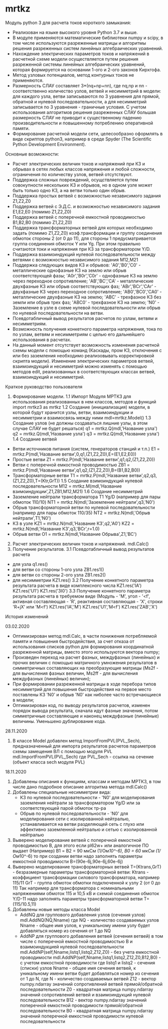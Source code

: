 # mrtkz 
Модуль python 3 для расчета токов короткого замыкания: 
- Реализован на языке высокого уровня Python 3.7 и выше.
- В модуле применяются математические библиотеки numpy и scipy, в том числе используются разреженные матрицы и алгоритмы решения разреженных систем линейных алгебраических уравнений.
- Нахождение электрических параметров токов и напряжений в расчетной схеме модели осуществляется путем решения разреженной системы линейных алгебраических уравнений, которая формируется на основании 1-ого и 2-ого законов Кирхгофа. 
- Метод узловых потенциалов, метод контурных токов не применяются.
- Размерность СЛАУ составляет 3*(nq+np+nn), где  nq,np и nn - соответственно количество узлов, ветвей и несимметрий в модели: для каждого узла, ветви записываются по 3 уравнения для прямой, обратной и нулевой последовательности, а для несимметрий записывается по 3 уравнения - граничные условия. C учетом использования алгоритмов решения разреженных СЛАУ большая размерность СЛАУ не приводит к существенному падению производительности и повышенному потреблению оперативной памяти.
- Формирование расчетной модели сети, целесообразно оформлять в виде скриптов python3, например в среде Spyder (The Scientific Python Development Environment).

Основные возможности:
- Расчет электрических величин токов и напряжений при КЗ и обрывах в сетях любых классов напряжения и любой сложности, ограничения по количеству узлов, ветвей отсутствуют. 
- Поддержка сложных повреждений, осущствляется путем совокупности нескольких КЗ и обрывов, но в одном узле может быть только одно КЗ, а на ветви только один обрыв.
- Поддержка простых ветвей с возможностью независимого задания Z1,Z2,Z0
- Поддержка ветвей с Э.Д.С. и возможностью независимого задания E1,E2,E0 (помимо Z1,Z2,Z0)
- Поддержка ветвей с поперечной емкостной проводимостью B1,B2,B0 (помимо Z1,Z2,Z0)
- Поддержка трансформаторных ветвей для которых необходимо задать (помимо Z1,Z2,Z0) коэф.трансформации и группу соединения обмоток стороны 2 (от 0 до 11), для стороны 1 предусматривается группа соединения обмоток Y или Yg. При этом правильно считаются токи и напряжения при КЗ за трансформатором Y/D.
- Поддержка взаимоиндукций нулевой последовательности между ветвями с возможностью независимого задания M12,M21
- Поддержка следующих видов КЗ и обрывов: 
	'A0','B0','C0' - металлические однофазные КЗ на землю или обрыв соответствующей фазы;
        'A0r','B0r','C0r' - однофазные КЗ на землю через переходное сопротивление;
        'AB','BC','CA' - металлические двухфазные КЗ  или обрыв соответствующих фаз;
        'ABr','BCr','CAr' - двухфазные КЗ через переходное сопротивление;
        'AB0','BC0','CA0' - металлические двухфазные КЗ на землю;
        'ABC' - трехфазное КЗ без земли  или обрыв трех фаз;
        'ABC0' - трехфазное КЗ на землю;
        'N0' - Заземление в узле в схеме нулевой последовательности или обрыв по нулевой последовательности на ветви.
- Псевдотабличный вывод результатов расчетов по узлам, ветвям и несимметриям.
- Возможность получения конкетного параметра напряжения, тока по по узлам, ветвям и несимметриям с целью его дальнейшего использования в расчетах.
- На данный момент отсутствует возможность изменения расчетной схемы модели с помощью команд (Каскады, пром КЗ, отключения с или без заземления необходимо реализовывать корректировкой скрипта модели). Изменение электрических параметров ветвей, взаимоиндукций и несимметрий можно изменять с помощью методов edit, реализованных в соответствующих классах ветвей, взаимоиндукций и несимметрий. 

Краткое руководство пользователя
1. Формирование модели.
1.1 Импорт Модуля МРТКЗ для использования реализованных в нем классов, методов и функций
import mrtkz3 as mrtkz 
1.2 Создание (инициализация) модели, в которой будут хранится узлы, ветви, взаимоиндукции и несимметрии и взаимосвязь между ними
mdl=mrtkz.Model()
1.3 Создание узлов (не должны создаваться лишние узлы, в этом случае СЛАУ не будет решаться)
q1 = mrtkz.Q(mdl,'Название узла')
q2 = mrtkz.Q(mdl,'Название узла')
q3 = mrtkz.Q(mdl,'Название узла')
1.4 Создание ветвей
- Ветви источников питания (систем, генераторов станций и т.п.)
E1 = mrtkz.P(mdl,'Название ветви',0,q1,(Z1,Z2,Z0),E=(E1,E2,E0))
- Простые ветви 
Z1 = mrtkz.P(mdl,'Название ветви',q1,q2,(Z1,Z2,Z0))
- Ветви с поперечной емкостной проводимостью 
ZB1 = mrtkz.P(mdl,'Название ветви',q1,q2,(Z1,Z2,Z0),B=(B1,B2,B0))
- Трансформаторные ветви
T1 = mrtkz.P(mdl,'Название ветви',q2,q3,(Z1,Z2,Z0),T=(Ktr,GrT))
1.5 Создание взимоиндукций нулевой последовательности
M12 = mrtkz.M(mdl,'Название взимоиндукции',Z1,ZB1,M12,M21)
1.6 Создание несимметрий
- Заземление нейтрали трансформатора T1 Yg/D (например для пары обмоток 110/10)
NT1 = mrtkz.N(mdl,'Заземление нейтрали',q3,'N0')
- Обрыв трансформаторной ветви по нулевой последовательности (например для пары обмоток 110/35)
NT2 = mrtkz.N(mdl,'Обрыв нейтрали',T1,'N0')
- КЗ в узле 
KZ1 = mrtkz.N(mdl,'Название КЗ',q2,'A0')
KZ2 = mrtkz.N(mdl,'Название КЗ',q3,'BCr',r=1.0)
- Обрыв ветви
O1 = mrtkz.N(mdl,'Название Обрыва',Z1,'BC')
2. Расчет электрических величин токов и напряжений.
mdl.Calc()
3. Получение результатов.
3.1 Псевдотабличный вывод результатов расчета
- для узла
q1.res()
- для ветви со стороны 1-ого узла
ZB1.res1()
- для ветви со стороны 2-ого узла
ZB1.res2()
- для несимметрии
KZ1.res()
3.2 Получение конкетного параметра результата расчета в виде комплексного числа
KZ1.res('IA')
KZ1.res('U1')
KZ1.res('3I0')
3.3 Получение конкетного параметра результата расчета в требуемом виде 
(Модуль - 'M', угол - '<f', активная составляющая - 'R', реактивная составляющая - 'X', строки 'R+jX' или 'M<f')
KZ1.res('IA','M')
KZ1.res('U1','M<f')
KZ1.res('ZAB','X')

История изменений

03.02.2020
- Оптимизирован метод mdl.Calc, в части понижения потребляемой памяти и повышения
  быстродействия, за счет отказа от использования списков python для формирования
  координатной разреженной матрицы, вместо этого используются вектора numpy;
- Произведен переход на расчет фазных, междуфазных (линейных) и прочих величин
  с помощью матричного умножения результатов в симметричных составляющих на
  преобразующие матрицы (Ms2f - для вычисления фазных величин, Ms2ff - для
  вычисления междуфазных (линейных) величин);
- При формировании разреженной матрицы в ходе перебора типов несимметрий для
  повышения быстродействия на первое место поставлены КЗ 'N0' и обрыв 'N0'
  как ниболее часто встречающиеся в модели;
- Оптимизирован код, по выводу результатов расчетов, изменен порядок вывода
  результата, сначала идут фазные значения, потом симметричные составляющие
  и наконец междуфазные (линейные) величины. Уменьшено дублирование кода.
  
28.11.2020
1. В классе Model добавлен метод ImportFromPVL(PVL_Sech), предназначенный для
   импорта результатов расчетов параметров схемы замещения ВЛ с помощью модуля PVL
   mdl.ImportFromPVL(PVL_Sech)
   где PVL_Sech - ссылка на сечение (объект класса sech модуля PVL)

18.11.2020
1. Добавлены описания к функциям, классам и методам МРТКЗ,
    в том числе дано подробное описание алгоритма метода mdl.Calc()
2. Добавлены специальные нeсимметрии вида:
    - КЗ по нулевой последовательности - 'N0' для моделирования заземления нейтрали за
      трансформатором Yg/D или за соответствующей парой обмоток тр-ра
    - Обрыв по нулевой последовательности - 'N0' для моделирования сети с изолированной
      нейтралью, устанавливается на ветви разделяющей сеть с глухо или эффективно
      заземленной нейтралью и сетью с изолированной нейтралью
3. Выверено моделирование ветвей с поперечной емкостной проводимостью B,
    для этого если pl62w+ или аналогичное ПО выдает (Например)
    B1 = В2 = 90 мкСм (1/Ом*10^-6), B0 = 60 мкСм (1/Ом*10^-6)
    то при создании ветви надо заполнять параметры емкостной проводимости
    B=(90e-6j,90e-6j,60e-6j)
4. Выверено моделирование трансформаторных ветвей
    T=(Ktrans,GrT) - безразмерные параметры трансформаторной ветви:
    Ktrans - коэффициент трансформации силового трансформатора, например 115/11
    GrT - группа обмоток обмотки подключенной к узлу 2 (от 0 до 11)
    Так например для трансформатора с номинальными напряжениями обмоток 115 и 10,5 кВ
    и схемой соединения обмоток Y/D-11 надо заполнять параметры трансформаторной ветви
    T=(115/10.5,11)
5. Добавлены новые методы класса Model
    - AddNQ для группового добавления узлов (сечения узлов)
    mdl.AddNQ(NQ,Nname)
    где NQ - количество создаваемых узлов
        Nname - общее имя узлов, к уникальному имени узлу будет добавляться
        номер из сечения от 1 до NQ
    - AddNP для группового добавления ветвей (сечения ветвей)
    в том числе с поперечной емкостной проводимостью B и
    взаимоиндукцией нулевой последовательности
    mdl.AddNP(self,Nname,listq1,listq2,Z12,Z0) - без учета емкостной проводимости
    mdl.AddNP(self,Nname,listq1,listq2,Z12,Z0,B12,B0) - с учетом емкостной проводимости
    где listq1 и listq2 - сечения (списки) узлов
        Nname - общее имя сечения ветвей, к уникальному имени ветви будет добавляться
        номер из сечения от 1 до N, где N - количество создаваемых ветвей
        Z12 - вектор numpy.ndarray значений сопротивлений ветвей прямой/обратной последовательности
        Z0 - квадратная матрица numpy.ndarray значений сопротивлений ветвей и взаимоиндукций нулевой последовательности
        B12 - вектор numpy.ndarray значений поперечной емкостной проводимости прямой/обратной последовательности
        B0 - квадратная матрица numpy.ndarray значений поперечной емкостной проводимости нулевой последовательности
